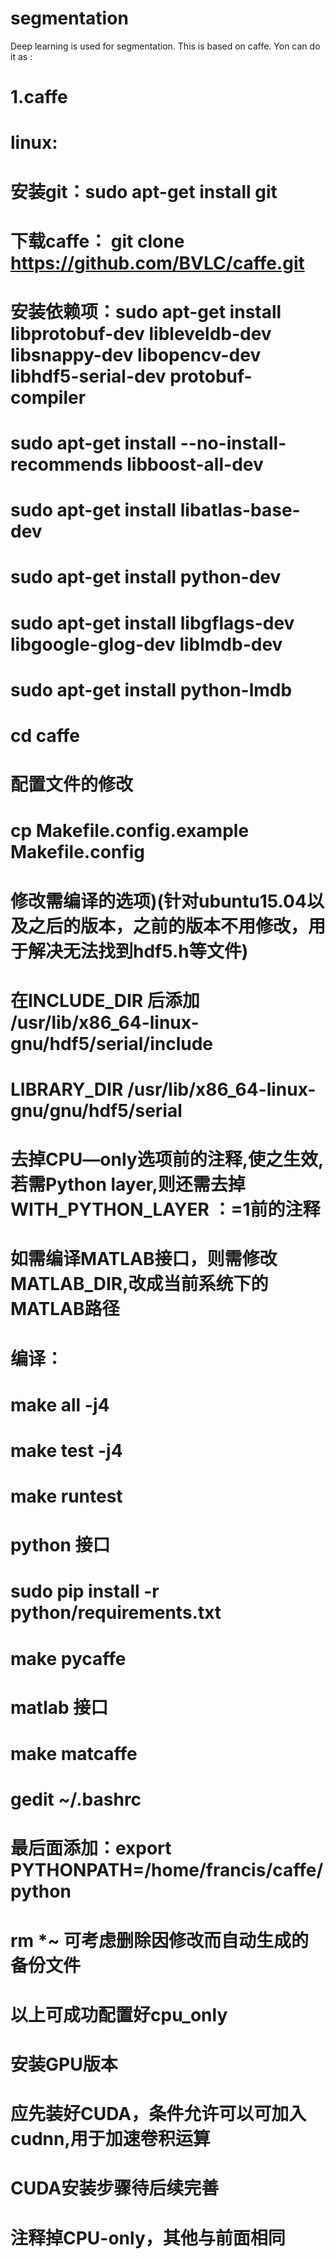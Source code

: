 # segmentation
Deep learning is used for segmentation. This is based on caffe. Yon can do it as :
# 1.caffe 
# linux:
# 安装git：sudo apt-get install git
# 下载caffe： git clone https://github.com/BVLC/caffe.git
# 安装依赖项：sudo apt-get install libprotobuf-dev libleveldb-dev libsnappy-dev libopencv-dev libhdf5-serial-dev protobuf-compiler
# sudo apt-get install --no-install-recommends libboost-all-dev
# sudo apt-get install libatlas-base-dev
# sudo apt-get install python-dev
# sudo apt-get install libgflags-dev libgoogle-glog-dev liblmdb-dev
# sudo apt-get install python-lmdb

# cd caffe
# 配置文件的修改
# cp Makefile.config.example Makefile.config
# 修改需编译的选项)(针对ubuntu15.04以及之后的版本，之前的版本不用修改，用于解决无法找到hdf5.h等文件)
# 在INCLUDE_DIR 后添加 /usr/lib/x86_64-linux-gnu/hdf5/serial/include
# LIBRARY_DIR /usr/lib/x86_64-linux-gnu/gnu/hdf5/serial
# 去掉CPU—only选项前的注释,使之生效,若需Python layer,则还需去掉WITH_PYTHON_LAYER ：=1前的注释
# 如需编译MATLAB接口，则需修改MATLAB_DIR,改成当前系统下的MATLAB路径

# 编译：
# make all -j4
# make test -j4
# make runtest
# python 接口
# sudo pip install -r python/requirements.txt
# make pycaffe
# matlab 接口
# make matcaffe
# gedit ~/.bashrc
# 最后面添加：export PYTHONPATH=/home/francis/caffe/python
# rm *~ 可考虑删除因修改而自动生成的备份文件
# 以上可成功配置好cpu_only

# 安装GPU版本
# 应先装好CUDA，条件允许可以可加入cudnn,用于加速卷积运算
# CUDA安装步骤待后续完善
# 注释掉CPU-only，其他与前面相同
